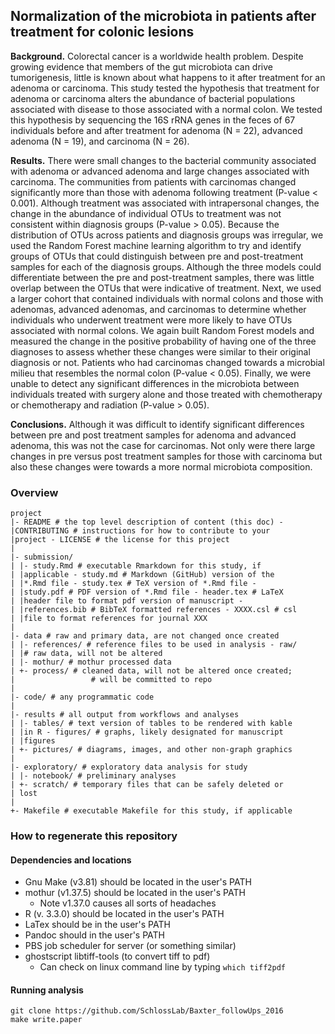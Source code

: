 ## Normalization of the microbiota in patients after treatment for colonic lesions

**Background.** Colorectal cancer is a worldwide health problem. Despite growing evidence that members of the gut microbiota can drive tumorigenesis, little is known about what happens to it after treatment for an adenoma or carcinoma. This study tested the hypothesis that treatment for adenoma or carcinoma alters the abundance of bacterial populations associated with disease to those associated with a normal colon. We tested this hypothesis by sequencing the 16S rRNA genes in the feces of 67 individuals before and after treatment
for adenoma (N = 22), advanced adenoma (N = 19), and carcinoma (N = 26).

**Results.** There were small changes to the bacterial community associated with adenoma or advanced adenoma and large changes associated with carcinoma. The communities from patients with carcinomas changed significantly more than those with adenoma following treatment (P-value < 0.001). Although treatment was associated with intrapersonal changes, the change in the abundance of individual OTUs to treatment was not consistent within diagnosis groups (P-value > 0.05). Because the distribution of OTUs across patients and diagnosis groups was irregular, we used the Random Forest machine learning algorithm to try and identify groups of OTUs that could distinguish between pre and post-treatment samples for each of the diagnosis groups. Although the three models could differentiate between the pre and post-treatment samples, there was little overlap between the OTUs that were indicative of treatment. Next, we used a larger cohort that contained individuals with normal colons and those with adenomas, advanced adenomas, and carcinomas to determine whether individuals who underwent treatment were more likely to have OTUs associated with normal colons. We again built Random Forest models and measured the change in the positive probability of having one of the three diagnoses to assess whether these changes were similar to their original diagnosis or not. Patients who had carcinomas changed towards a microbial milieu that resembles the normal colon (P-value < 0.05). Finally, we were unable to detect any significant differences in the microbiota between individuals treated with surgery alone and those treated with chemotherapy or chemotherapy and radiation (P-value > 0.05).  

**Conclusions.** Although it was difficult to identify significant differences between pre and post treatment samples for adenoma and advanced adenoma, this was not the case for carcinomas. Not only were there large changes in pre versus post treatment samples for those with carcinoma but also these changes were towards a more normal microbiota composition.



### Overview
	project
	|- README # the top level description of content (this doc) - 
	|CONTRIBUTING # instructions for how to contribute to your 
	|project - LICENSE # the license for this project
	|
	|- submission/
	| |- study.Rmd # executable Rmarkdown for this study, if 
	| |applicable - study.md # Markdown (GitHub) version of the 
	| |*.Rmd file - study.tex # TeX version of *.Rmd file - 
	| |study.pdf # PDF version of *.Rmd file - header.tex # LaTeX 
	| |header file to format pdf version of manuscript - 
	| |references.bib # BibTeX formatted references - XXXX.csl # csl 
	| |file to format references for journal XXX
	|
	|- data # raw and primary data, are not changed once created
	| |- references/ # reference files to be used in analysis - raw/ 
	| |# raw data, will not be altered
	| |- mothur/ # mothur processed data
	| +- process/ # cleaned data, will not be altered once created;
	|                 # will be committed to repo
	|
	|- code/ # any programmatic code
	|
	|- results # all output from workflows and analyses
	| |- tables/ # text version of tables to be rendered with kable 
	| |in R - figures/ # graphs, likely designated for manuscript 
	| |figures
	| +- pictures/ # diagrams, images, and other non-graph graphics
	|
	|- exploratory/ # exploratory data analysis for study
	| |- notebook/ # preliminary analyses
	| +- scratch/ # temporary files that can be safely deleted or 
	| lost
	|
	+- Makefile # executable Makefile for this study, if applicable
### How to regenerate this repository
#### Dependencies and locations  
* Gnu Make (v3.81) should be located in the user's PATH  
* mothur (v1.37.5) should be located in the user's PATH
	* Note v1.37.0 causes all sorts of headaches  	
* R (v. 3.3.0) should be located in the user's PATH  
* LaTex should be in the user's PATH
* Pandoc should in the user's PATH
* PBS job scheduler for server (or something similar)
* ghostscript libtiff-tools (to convert tiff to pdf)
	* Can check on linux command line by typing `which tiff2pdf`

#### Running analysis  
```git clone https://github.com/SchlossLab/Baxter_followUps_2016```  
```make write.paper```
